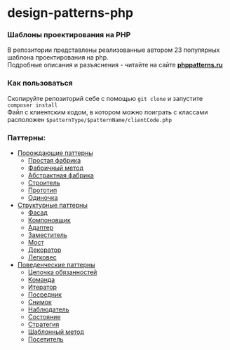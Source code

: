 # design-patterns-php

### Шаблоны проектирования на PHP
В репозитории представлены реализованные автором 23 популярных шаблона проектирования на php.<br/>
Подробные описания и разъяснения - читайте на сайте **[phppatterns.ru](http://phppatterns.ru)**

### Как пользоваться
Скопируйте репозиторий себе с помощью ```git clone``` и запустите ```composer install```<br/>
Файл с клиентским кодом, в котором можно поиграть с классами расположен ```$patternType/$patternName/clientCode.php```

### Паттерны:
* [Порождающие паттерны](https://github.com/gmarv1n/design-patterns-php/tree/master/Creational)
    * [Простая фабрика](https://github.com/gmarv1n/design-patterns-php/tree/master/Creational/SimpleFactory)
    * [Фабричный метод](https://github.com/gmarv1n/design-patterns-php/tree/master/Creational/FactoryMethod)
    * [Абстрактная фабрика](https://github.com/gmarv1n/design-patterns-php/tree/master/Creational/AbstractFactory)
    * [Строитель](https://github.com/gmarv1n/design-patterns-php/tree/master/Creational/Builder)
    * [Прототип](https://github.com/gmarv1n/design-patterns-php/tree/master/Creational/Prototype)
    * [Одиночка](https://github.com/gmarv1n/design-patterns-php/tree/master/Creational/Singleton)
* [Структурные паттерны](https://github.com/gmarv1n/design-patterns-php/tree/master/Structural)
    * [Фасад](https://github.com/gmarv1n/design-patterns-php/tree/master/Structural/Facade)
    * [Компоновщик](https://github.com/gmarv1n/design-patterns-php/tree/master/Structural/Composite)
    * [Адаптер](https://github.com/gmarv1n/design-patterns-php/tree/master/Structural/Adapter)
    * [Заместитель](https://github.com/gmarv1n/design-patterns-php/tree/master/Structural/Proxy)
    * [Мост](https://github.com/gmarv1n/design-patterns-php/tree/master/Structural/Bridge)
    * [Декоратор](https://github.com/gmarv1n/design-patterns-php/tree/master/Structural/Decorator)
    * [Легковес](https://github.com/gmarv1n/design-patterns-php/tree/master/Structural/Flyweight)
* [Поведенческие паттерны](https://github.com/gmarv1n/design-patterns-php/tree/master/Behavioural)
    * [Цепочка обязанностей](https://github.com/gmarv1n/design-patterns-php/tree/master/Behavioural/ChainOfResponsibillity)
    * [Команда](https://github.com/gmarv1n/design-patterns-php/tree/master/Behavioural/Command)
    * [Итератор](https://github.com/gmarv1n/design-patterns-php/tree/master/Behavioural/Iterator)
    * [Посредник](https://github.com/gmarv1n/design-patterns-php/tree/master/Behavioural/Mediator)
    * [Снимок](https://github.com/gmarv1n/design-patterns-php/tree/master/Behavioural/Memento)
    * [Наблюдатель](https://github.com/gmarv1n/design-patterns-php/tree/master/Behavioural/Observer)
    * [Состояние](https://github.com/gmarv1n/design-patterns-php/tree/master/Behavioural/State)
    * [Стратегия](https://github.com/gmarv1n/design-patterns-php/tree/master/Behavioural/Strategy)
    * [Шаблонный метод](https://github.com/gmarv1n/design-patterns-php/tree/master/Behavioural/TemplateMethod)
    * [Посетитель](https://github.com/gmarv1n/design-patterns-php/tree/master/Behavioural/Visitor)
